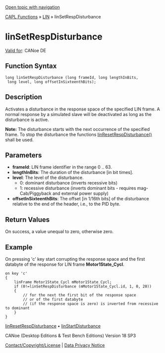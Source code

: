 [Open topic with navigation](../../../../../CANoeDEFamily.htm#Topics/CAPLFunctions/LIN/Functions/CAPLfunctionLINSetRespDisturbance.md)

[CAPL Functions](../../CAPLfunctions.md) » [LIN](../CAPLfunctionsLINOverview.md) » linSetRespDisturbance

# linSetRespDisturbance

[Valid for](../../../Shared/FeatureAvailability.md): CANoe DE

## Function Syntax

```plaintext
long linSetRespDisturbance (long frameId, long lengthInBits, 
 long level, long offsetInSixteenthBits);
```

## Description

Activates a disturbance in the response space of the specified LIN frame. A normal response by a simulated slave will be deactivated as long as the disturbance is active.

**Note:** The disturbance starts with the next occurrence of the specified frame. To stop the disturbance the functions [linResetRespDisturbance()](CAPLfunctionLINResetRespDisturbance.md) shall be used.

## Parameters

- **frameId**: LIN frame identifier in the range 0 .. 63.
- **lengthInBits**: The duration of the disturbance [in bit times].
- **level**: The level of the disturbance.
  - 0: dominant disturbance (inverts recessive bits)
  - 1: recessive disturbance (inverts dominant bits - requires mag-Cab/Piggyback and external power supply)
- **offsetInSixteenthBits**: The offset [in 1/16th bits] of the disturbance relative to the end of the header, i.e., to the PID byte.

## Return Values

On success, a value unequal to zero, otherwise zero.

## Example

On pressing 'c' key start corrupting the response space and the first databyte of the response for LIN frame **Motor1State_Cycl**.

```plaintext
on key 'c'
{
    linFrame Motor1State_Cycl mMotor1State_Cycl;
    if (0!=linSetRespDisturbance (mMotor1State_Cycl.id, 1, 0, 20))
    {
        // for the next the first bit of the response space 
        // or of the first databyte
        // (if the response space is zero) is inverted from recessive to dominant
    }
}
```

[linResetRespDisturbance](CAPLfunctionLINResetRespDisturbance.md) • [linStartDisturbance](CAPLfunctionLINStartDisturbance.md)

CANoe (Desktop Editions & Test Bench Editions) Version 18 SP3

[Contact/Copyright/License](../../../Shared/ContactCopyrightLicense.md) | [Data Privacy Notice](https://www.vector.com/int/en/company/get-info/privacy-policy/)
